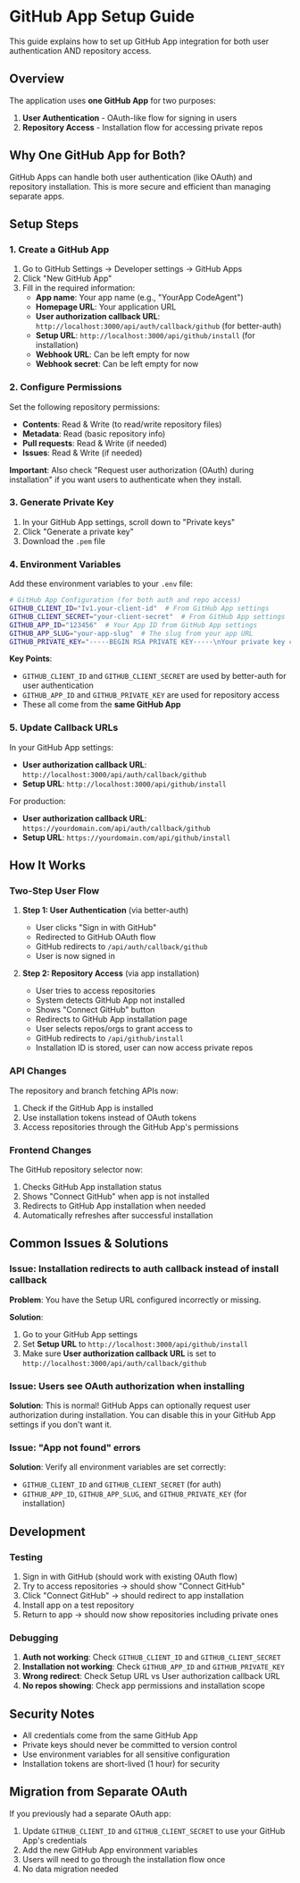 # GitHub App Setup Guide

This guide explains how to set up GitHub App integration for both user authentication AND repository access.

## Overview

The application uses **one GitHub App** for two purposes:

1. **User Authentication** - OAuth-like flow for signing in users
2. **Repository Access** - Installation flow for accessing private repos

## Why One GitHub App for Both?

GitHub Apps can handle both user authentication (like OAuth) and repository installation. This is more secure and efficient than managing separate apps.

## Setup Steps

### 1. Create a GitHub App

1. Go to GitHub Settings → Developer settings → GitHub Apps
2. Click "New GitHub App"
3. Fill in the required information:
   - **App name**: Your app name (e.g., "YourApp CodeAgent")
   - **Homepage URL**: Your application URL
   - **User authorization callback URL**: `http://localhost:3000/api/auth/callback/github` (for better-auth)
   - **Setup URL**: `http://localhost:3000/api/github/install` (for installation)
   - **Webhook URL**: Can be left empty for now
   - **Webhook secret**: Can be left empty for now

### 2. Configure Permissions

Set the following repository permissions:

- **Contents**: Read & Write (to read/write repository files)
- **Metadata**: Read (basic repository info)
- **Pull requests**: Read & Write (if needed)
- **Issues**: Read & Write (if needed)

**Important**: Also check "Request user authorization (OAuth) during installation" if you want users to authenticate when they install.

### 3. Generate Private Key

1. In your GitHub App settings, scroll down to "Private keys"
2. Click "Generate a private key"
3. Download the `.pem` file

### 4. Environment Variables

Add these environment variables to your `.env` file:

```bash
# GitHub App Configuration (for both auth and repo access)
GITHUB_CLIENT_ID="Iv1.your-client-id"  # From GitHub App settings
GITHUB_CLIENT_SECRET="your-client-secret"  # From GitHub App settings
GITHUB_APP_ID="123456"  # Your App ID from GitHub App settings
GITHUB_APP_SLUG="your-app-slug"  # The slug from your app URL
GITHUB_PRIVATE_KEY="-----BEGIN RSA PRIVATE KEY-----\nYour private key content here\n-----END RSA PRIVATE KEY-----"
```

**Key Points**:

- `GITHUB_CLIENT_ID` and `GITHUB_CLIENT_SECRET` are used by better-auth for user authentication
- `GITHUB_APP_ID` and `GITHUB_PRIVATE_KEY` are used for repository access
- These all come from the **same GitHub App**

### 5. Update Callback URLs

In your GitHub App settings:

- **User authorization callback URL**: `http://localhost:3000/api/auth/callback/github`
- **Setup URL**: `http://localhost:3000/api/github/install`

For production:

- **User authorization callback URL**: `https://yourdomain.com/api/auth/callback/github`
- **Setup URL**: `https://yourdomain.com/api/github/install`

## How It Works

### Two-Step User Flow

1. **Step 1: User Authentication** (via better-auth)
   - User clicks "Sign in with GitHub"
   - Redirected to GitHub OAuth flow
   - GitHub redirects to `/api/auth/callback/github`
   - User is now signed in

2. **Step 2: Repository Access** (via app installation)
   - User tries to access repositories
   - System detects GitHub App not installed
   - Shows "Connect GitHub" button
   - Redirects to GitHub App installation page
   - User selects repos/orgs to grant access to
   - GitHub redirects to `/api/github/install`
   - Installation ID is stored, user can now access private repos

### API Changes

The repository and branch fetching APIs now:

1. Check if the GitHub App is installed
2. Use installation tokens instead of OAuth tokens
3. Access repositories through the GitHub App's permissions

### Frontend Changes

The GitHub repository selector now:

1. Checks GitHub App installation status
2. Shows "Connect GitHub" when app is not installed
3. Redirects to GitHub App installation when needed
4. Automatically refreshes after successful installation

## Common Issues & Solutions

### Issue: Installation redirects to auth callback instead of install callback

**Problem**: You have the Setup URL configured incorrectly or missing.

**Solution**:

1. Go to your GitHub App settings
2. Set **Setup URL** to `http://localhost:3000/api/github/install`
3. Make sure **User authorization callback URL** is set to `http://localhost:3000/api/auth/callback/github`

### Issue: Users see OAuth authorization when installing

**Solution**: This is normal! GitHub Apps can optionally request user authorization during installation. You can disable this in your GitHub App settings if you don't want it.

### Issue: "App not found" errors

**Solution**: Verify all environment variables are set correctly:

- `GITHUB_CLIENT_ID` and `GITHUB_CLIENT_SECRET` (for auth)
- `GITHUB_APP_ID`, `GITHUB_APP_SLUG`, and `GITHUB_PRIVATE_KEY` (for installation)

## Development

### Testing

1. Sign in with GitHub (should work with existing OAuth flow)
2. Try to access repositories → should show "Connect GitHub"
3. Click "Connect GitHub" → should redirect to app installation
4. Install app on a test repository
5. Return to app → should now show repositories including private ones

### Debugging

1. **Auth not working**: Check `GITHUB_CLIENT_ID` and `GITHUB_CLIENT_SECRET`
2. **Installation not working**: Check `GITHUB_APP_ID` and `GITHUB_PRIVATE_KEY`
3. **Wrong redirect**: Check Setup URL vs User authorization callback URL
4. **No repos showing**: Check app permissions and installation scope

## Security Notes

- All credentials come from the same GitHub App
- Private keys should never be committed to version control
- Use environment variables for all sensitive configuration
- Installation tokens are short-lived (1 hour) for security

## Migration from Separate OAuth

If you previously had a separate OAuth app:

1. Update `GITHUB_CLIENT_ID` and `GITHUB_CLIENT_SECRET` to use your GitHub App's credentials
2. Add the new GitHub App environment variables
3. Users will need to go through the installation flow once
4. No data migration needed
